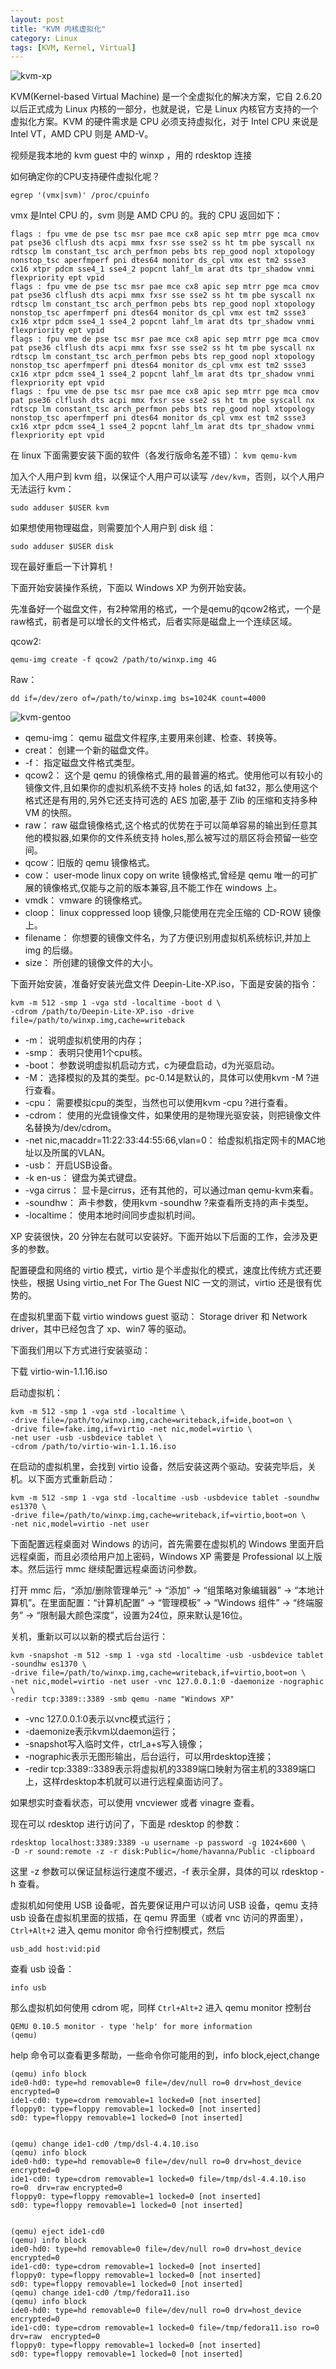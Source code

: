 ```yaml
---
layout: post
title: "KVM 内核虚拟化"
category: Linux
tags: [KVM, Kernel, Virtual]
---
```


![kvm-xp](//cdn.09hd.com/images/2011/08/kvm-xp.png "kvm-xp")

KVM(Kernel-based Virtual Machine) 是一个全虚拟化的解决方案，它自 2.6.20 以后正式成为 Linux 内核的一部分，也就是说，它是 Linux 内核官方支持的一个虚拟化方案。KVM 的硬件需求是 CPU 必须支持虚拟化，对于 Intel CPU 来说是 Intel VT，AMD CPU 则是 AMD-V。

视频是我本地的 kvm guest 中的 winxp ，用的 rdesktop 连接

如何确定你的CPU支持硬件虚拟化呢？

    egrep '(vmx|svm)' /proc/cpuinfo

<!-- more -->
vmx 是Intel CPU 的，svm 则是 AMD CPU 的。我的 CPU 返回如下：

    flags : fpu vme de pse tsc msr pae mce cx8 apic sep mtrr pge mca cmov pat pse36 clflush dts acpi mmx fxsr sse sse2 ss ht tm pbe syscall nx rdtscp lm constant_tsc arch_perfmon pebs bts rep_good nopl xtopology nonstop_tsc aperfmperf pni dtes64 monitor ds_cpl vmx est tm2 ssse3 cx16 xtpr pdcm sse4_1 sse4_2 popcnt lahf_lm arat dts tpr_shadow vnmi flexpriority ept vpid
    flags : fpu vme de pse tsc msr pae mce cx8 apic sep mtrr pge mca cmov pat pse36 clflush dts acpi mmx fxsr sse sse2 ss ht tm pbe syscall nx rdtscp lm constant_tsc arch_perfmon pebs bts rep_good nopl xtopology nonstop_tsc aperfmperf pni dtes64 monitor ds_cpl vmx est tm2 ssse3 cx16 xtpr pdcm sse4_1 sse4_2 popcnt lahf_lm arat dts tpr_shadow vnmi flexpriority ept vpid
    flags : fpu vme de pse tsc msr pae mce cx8 apic sep mtrr pge mca cmov pat pse36 clflush dts acpi mmx fxsr sse sse2 ss ht tm pbe syscall nx rdtscp lm constant_tsc arch_perfmon pebs bts rep_good nopl xtopology nonstop_tsc aperfmperf pni dtes64 monitor ds_cpl vmx est tm2 ssse3 cx16 xtpr pdcm sse4_1 sse4_2 popcnt lahf_lm arat dts tpr_shadow vnmi flexpriority ept vpid
    flags : fpu vme de pse tsc msr pae mce cx8 apic sep mtrr pge mca cmov pat pse36 clflush dts acpi mmx fxsr sse sse2 ss ht tm pbe syscall nx rdtscp lm constant_tsc arch_perfmon pebs bts rep_good nopl xtopology nonstop_tsc aperfmperf pni dtes64 monitor ds_cpl vmx est tm2 ssse3 cx16 xtpr pdcm sse4_1 sse4_2 popcnt lahf_lm arat dts tpr_shadow vnmi flexpriority ept vpid

在 linux 下面需要安装下面的软件（各发行版命名差不错）： `kvm qemu-kvm`

加入个人用户到 kvm 组，以保证个人用户可以读写 `/dev/kvm`，否则，以个人用户无法运行 kvm：

    sudo adduser $USER kvm

如果想使用物理磁盘，则需要加个人用户到 disk 组：

    sudo adduser $USER disk

现在最好重启一下计算机！

下面开始安装操作系统，下面以 Windows XP 为例开始安装。

先准备好一个磁盘文件，有2种常用的格式，一个是qemu的qcow2格式，一个是raw格式，前者是可以增长的文件格式，后者实际是磁盘上一个连续区域。

qcow2:

    qemu-img create -f qcow2 /path/to/winxp.img 4G

Raw：

    dd if=/dev/zero of=/path/to/winxp.img bs=1024K count=4000

![kvm-gentoo](//cdn.09hd.com/images/2011/08/kvm-gentoo.png "kvm-gentoo")

- qemu-img： qemu 磁盘文件程序,主要用来创建、检查、转换等。
- creat： 创建一个新的磁盘文件。
- -f： 指定磁盘文件格式类型。
- qcow2： 这个是 qemu 的镜像格式,用的最普遍的格式。使用他可以有较小的镜像文件,且如果你的虚拟机系统不支持 holes 的话,如 fat32，那么使用这个格式还是有用的,另外它还支持可选的 AES 加密,基于 Zlib 的压缩和支持多种 VM 的快照。
- raw： raw 磁盘镜像格式,这个格式的优势在于可以简单容易的输出到任意其他的模拟器,如果你的文件系统支持 holes,那么被写过的扇区将会预留一些空间。
- qcow：旧版的 qemu 镜像格式。
- cow： user-mode linux copy on write 镜像格式,曾经是 qemu 唯一的可扩展的镜像格式,仅能与之前的版本兼容,且不能工作在 windows 上。
- vmdk： vmware 的镜像格式。
- cloop： linux coppressed loop 镜像,只能使用在完全压缩的 CD-ROW 镜像上。
- filename： 你想要的镜像文件名，为了方便识别用虚拟机系统标识,并加上 img 的后缀。
- size： 所创建的镜像文件的大小。

下面开始安装，准备好安装光盘文件 Deepin-Lite-XP.iso，下面是安装的指令：

    kvm -m 512 -smp 1 -vga std -localtime -boot d \
    -cdrom /path/to/Deepin-Lite-XP.iso -drive file=/path/to/winxp.img,cache=writeback

- -m： 说明虚拟机使用的内存；
- -smp： 表明只使用1个cpu核。
- -boot： 参数说明虚拟机启动方式，c为硬盘启动，d为光驱启动。
- -M： 选择模拟的及其的类型。pc-0.14是默认的，具体可以使用kvm -M ?进行查看。
- -cpu： 需要模拟cpu的类型，当然也可以使用kvm -cpu ?进行查看。
- -cdrom： 使用的光盘镜像文件，如果使用的是物理光驱安装，则把镜像文件名替换为/dev/cdrom。
- -net nic,macaddr=11:22:33:44:55:66,vlan=0： 给虚拟机指定网卡的MAC地址以及所属的VLAN。
- -usb： 开启USB设备。
- -k en-us： 键盘为美式键盘。
- -vga cirrus： 显卡是cirrus，还有其他的，可以通过man qemu-kvm来看。
- -soundhw： 声卡参数，使用kvm -soundhw ?来查看所支持的声卡类型。
- -localtime： 使用本地时间同步虚拟机时间。

XP 安装很快，20 分钟左右就可以安装好。下面开始以下后面的工作，会涉及更多的参数。

配置硬盘和网络的 virtio 模式，virtio 是个半虚拟化的模式，速度比传统方式还要快些，根据 Using virtio_net For The Guest NIC 一文的测试，virtio 还是很有优势的。

在虚拟机里面下载 virtio windows guest 驱动： Storage driver 和 Network driver，其中已经包含了 xp、win7 等的驱动。

下面我们用以下方式进行安装驱动：

下载 virtio-win-1.1.16.iso

启动虚拟机：

    kvm -m 512 -smp 1 -vga std -localtime \
    -drive file=/path/to/winxp.img,cache=writeback,if=ide,boot=on \
    -drive file=fake.img,if=virtio -net nic,model=virtio \
    -net user -usb -usbdevice tablet \
    -cdrom /path/to/virtio-win-1.1.16.iso

在启动的虚拟机里，会找到 virtio 设备，然后安装这两个驱动。安装完毕后，关机。以下面方式重新启动：

    kvm -m 512 -smp 1 -vga std -localtime -usb -usbdevice tablet -soundhw es1370 \
    -drive file=/path/to/winxp.img,cache=writeback,if=virtio,boot=on \
    -net nic,model=virtio -net user

下面配置远程桌面对 Windows 的访问，首先需要在虚拟机的 Windows 里面开启远程桌面，而且必须给用户加上密码，Windows XP 需要是 Professional 以上版本。然后运行 mmc 继续配置远程桌面访问参数。

打开 mmc 后，“添加/删除管理单元“ -> “添加” -> “组策略对象编辑器” -> “本地计算机”。在里面配置：“计算机配置” -> “管理模板” -> “Windows 组件” -> “终端服务” -> “限制最大颜色深度”，设置为24位，原来默认是16位。

关机，重新以可以以新的模式后台运行：

    kvm -snapshot -m 512 -smp 1 -vga std -localtime -usb -usbdevice tablet -soundhw es1370 \
    -drive file=/path/to/winxp.img,cache=writeback,if=virtio,boot=on \
    -net nic,model=virtio -net user -vnc 127.0.0.1:0 -daemonize -nographic \
    -redir tcp:3389::3389 -smb qemu -name "Windows XP"

- -vnc 127.0.0.1:0表示以vnc模式运行；
- -daemonize表示kvm以daemon运行；
- -snapshot写入临时文件，ctrl_a+s写入镜像；
- -nographic表示无图形输出，后台运行，可以用rdesktop连接；
- -redir tcp:3389::3389表示将虚拟机的3389端口映射为宿主机的3389端口上，这样rdesktop本机就可以进行远程桌面访问了。

如果想实时查看状态，可以使用 vncviewer 或者 vinagre 查看。

现在可以 rdesktop 进行访问了，下面是 rdesktop 的参数：

    rdesktop localhost:3389:3389 -u username -p password -g 1024×600 \
    -D -r sound:remote -z -r disk:Public=/home/havanna/Public -clipboard

这里 -z 参数可以保证鼠标运行速度不缓迟，-f 表示全屏，具体的可以 rdesktop -h 查看。

虚拟机如何使用 USB 设备呢，首先要保证用户可以访问 USB 设备，qemu 支持 usb 设备在虚拟机里面的拔插，在 qemu 界面里（或者 vnc 访问的界面里），`Ctrl+Alt+2` 进入 qemu monitor 命令行控制模式，然后

    usb_add host:vid:pid

查看 usb 设备：

    info usb

那么虚拟机如何使用 cdrom 呢，同样 `Ctrl+Alt+2` 进入 qemu monitor 控制台

    QEMU 0.10.5 monitor - type 'help' for more information
    (qemu)

help 命令可以查看更多帮助，一些命令你可能用的到，info block,eject,change

    (qemu) info block
    ide0-hd0: type=hd removable=0 file=/dev/null ro=0 drv=host_device encrypted=0
    ide1-cd0: type=cdrom removable=1 locked=0 [not inserted]
    floppy0: type=floppy removable=1 locked=0 [not inserted]
    sd0: type=floppy removable=1 locked=0 [not inserted]


    (qemu) change ide1-cd0 /tmp/dsl-4.4.10.iso
    (qemu) info block
    ide0-hd0: type=hd removable=0 file=/dev/null ro=0 drv=host_device encrypted=0
    ide1-cd0: type=cdrom removable=1 locked=0 file=/tmp/dsl-4.4.10.iso ro=0  drv=raw encrypted=0
    floppy0: type=floppy removable=1 locked=0 [not inserted]
    sd0: type=floppy removable=1 locked=0 [not inserted]


    (qemu) eject ide1-cd0
    (qemu) info block
    ide0-hd0: type=hd removable=0 file=/dev/null ro=0 drv=host_device encrypted=0
    ide1-cd0: type=cdrom removable=1 locked=0 [not inserted]
    floppy0: type=floppy removable=1 locked=0 [not inserted]
    sd0: type=floppy removable=1 locked=0 [not inserted]
    (qemu) change ide1-cd0 /tmp/fedora11.iso
    (qemu) info block
    ide0-hd0: type=hd removable=0 file=/dev/null ro=0 drv=host_device encrypted=0
    ide1-cd0: type=cdrom removable=1 locked=0 file=/tmp/fedora11.iso ro=0 drv=raw  encrypted=0
    floppy0: type=floppy removable=1 locked=0 [not inserted]
    sd0: type=floppy removable=1 locked=0 [not inserted]
